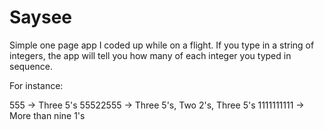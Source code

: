 # Saysee
Simple one page app I coded up while on a flight.
If you type in a string of integers, the app will tell you how many of each integer you typed in sequence.

For instance:

555 -> Three 5's
55522555 -> Three 5's, Two 2's, Three 5's
1111111111 -> More than nine 1's
